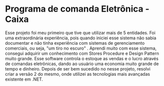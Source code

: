 # Programa de comanda Eletrônica - Caixa
Esse projeto foi meu primeiro que tive que utilizar mais de 5 entidades. Foi uma extraordinária experiência, pois quando iniciei esse sistema não sabia documentar e não tinha experiência com sistemas de gerenciamento comerciais, ou seja, "um tiro no escuro" . Aprendi muito com esse sistema, consegui adquirir um conhecimento com Stores Procedure e Design Pattern muito grande. Esse software controla o estoque as vendas e o lucro através de comandas eletrônicas, dando ao usuário uma economia muito grande de tempo e dinheiro. Depois de ser bem sucedido no nesse projeto, resolvi criar a versão 2 do mesmo, onde utilizei as tecnologias mais avançadas existente em .NET.  


